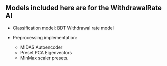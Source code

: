 ## Models included here are for the WithdrawalRate AI


- Classification model:
    BDT Withdrawal rate model

- Preprocessing implementation:
    - MIDAS Autoencoder
    - Preset PCA Eigenvectors
    - MinMax scaler presets.

